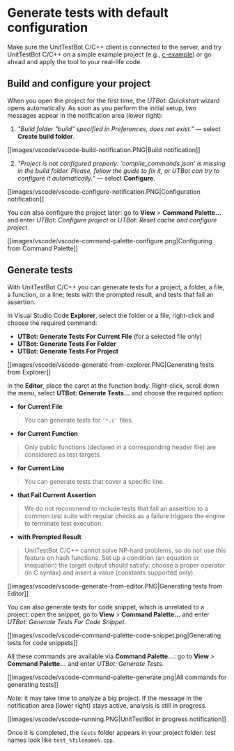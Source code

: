 # Generate tests with default configuration

Make sure the UnitTestBot C/C++ client is connected to the server, and try UnitTestBot C/C++ on a simple example 
project (e.g.,
[c-example](https://github.com/UnitTestBot/UTBotCpp/tree/main/integration-tests/c-example)) 
or go ahead and apply the tool to your real-life code.

## Build and configure your project

When you open the project for the first time, the _UTBot: Quickstart_ wizard opens automatically. As soon as you 
perform the initial setup, two messages appear in the notification area (lower right):

1. _"Build folder "build" specified in Preferences, does not exist."_ — select **Create build folder**.

[[images/vscode/vscode-build-notification.PNG|Build notification]]

2. _"Project is not configured properly: 'compile_commands.json' is missing in the build folder. Please, 
follow the guide to fix it, or UTBot can try to configure it automatically."_ — select **Configure**.

[[images/vscode/vscode-configure-notification.PNG|Configuration notification]]

You can also configure the project later: go to **View** > **Command Palette...** and enter _UTBot: Configure 
project_ or _UTBot: Reset cache and configure project_.

[[images/vscode/vscode-command-palette-configure.png|Configuring from Command Palette]]

## Generate tests

With UnitTestBot C/C++ you can generate tests for a project, a folder, a file, a function, or a line; tests 
with the prompted result, and tests that fail an assertion.

In Visual Studio Code **Explorer**, select the folder or a file, right-click and choose the required command:
* **UTBot: Generate Tests For Current File** (for a selected file only)
* **UTBot: Generate Tests For Folder**
* **UTBot: Generate Tests For Project**

[[images/vscode/vscode-generate-from-explorer.PNG|Generating tests from Explorer]]

In the **Editor**, place the caret at the function body. Right-click, scroll down the menu, select 
**UTBot: Generate Tests...** and choose the required option:

- **for Current File**
> You can generate tests for `'*.c'` files.

- **for Current Function**
> Only public functions (declared in a corresponding header file) are considered as test targets.

- **for Current Line**
> You can generate tests that cover a specific line.

- **that Fail Current Assertion**
> We do not recommend to include tests that fail an assertion to a common test suite with regular checks as a failure
triggers the engine to terminate test execution.

- **with Prompted Result**
> UnitTestBot C/C++ cannot solve NP-hard problems, so do not use this feature on hash functions. Set up a 
> condition (an equation or inequation) the target output should satisfy: choose a proper operator (in C syntax) and insert a value (constants supported only).

[[images/vscode/vscode-generate-from-editor.PNG|Generating tests from Editor]]

You can also generate tests for code snippet, which is unrelated to a project: open the snippet, go to **View** > 
**Command Palette...** and enter _UTBot: Generate Tests For Code Snippet_.

[[images/vscode/vscode-command-palette-code-snippet.png|Generating tests for code snippets]]

All these commands are available via **Command Palette...**: go to **View** > **Command Palette...** and 
enter _UTBot: Generate Tests_.

[[images/vscode/vscode-command-palette-generate.png|All commands for generating tests]]

_Note:_ it may take time to analyze a big project. If the message in the notification area (lower right) stays active, 
analysis is still in progress. 

[[images/vscode/vscode-running.PNG|UnitTestBot in progress notification]]

Once it is completed, the `tests` folder appears in your project folder: test names 
look like `test_%filename%.cpp`.
